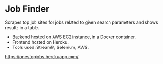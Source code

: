 # Job Finder
Scrapes top job sites for jobs related to given search parameters and shows results in a table. 

 - Backend hosted on AWS EC2 instance, in a Docker container.
 - Frontend hosted on Heroku.
 - Tools used: Streamlit, Selenium, AWS.

https://onestopjobs.herokuapp.com/
